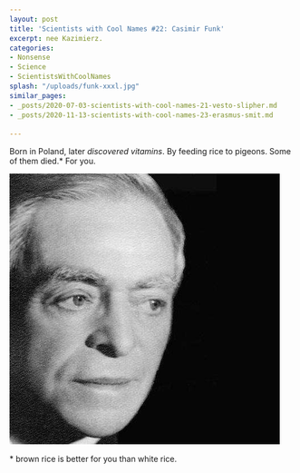 ```yaml
---
layout: post
title: 'Scientists with Cool Names #22: Casimir Funk'
excerpt: nee Kazimierz.
categories:
- Nonsense
- Science
- ScientistsWithCoolNames
splash: "/uploads/funk-xxxl.jpg"
similar_pages:
- _posts/2020-07-03-scientists-with-cool-names-21-vesto-slipher.md
- _posts/2020-11-13-scientists-with-cool-names-23-erasmus-smit.md

---
```

Born in Poland, later _discovered vitamins_. By feeding rice to pigeons. Some of them died.* For you.

![](/uploads/funk-xxxl.jpg)

\* brown rice is better for you than white rice.